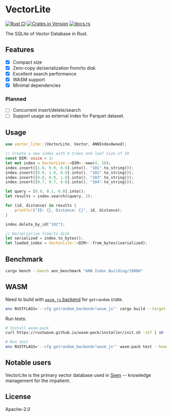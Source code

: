 # VectorLite
[![Rust CI](https://github.com/XiangpengHao/vector-lite/actions/workflows/ci.yml/badge.svg)](https://github.com/XiangpengHao/vector-lite/actions/workflows/ci.yml)
[![Crates.io Version](https://img.shields.io/crates/v/vector-lite)](https://crates.io/crates/vector-lite)
[![docs.rs](https://img.shields.io/docsrs/vector-lite)](https://docs.rs/vector-lite/latest/vector_lite/)

The SQLite of Vector Database in Rust.

## Features
- [x] Compact size
- [x] Zero-copy de/serialization from/to disk 
- [x] Excellent search performance
- [x] WASM support
- [x] Minimal dependencies

### Planned
- [ ] Concurrent insert/delete/search
- [ ] Support usage as external index for Parquet dataset.

## Usage 
```rust
use vector_lite::{VectorLite, Vector, ANNIndexOwned};

// Create a new index with 4 trees and leaf size of 10
const DIM: usize = 3;
let mut index = VectorLite::<DIM>::new(4, 10);
index.insert([1.0, 0.0, 0.0].into(), "101".to_string());
index.insert([0.0, 1.0, 0.0].into(), "102".to_string());
index.insert([0.0, 0.0, 1.0].into(), "103".to_string());
index.insert([0.7, 0.7, 0.0].into(), "104".to_string());

let query = [0.9, 0.1, 0.0].into();
let results = index.search(&query, 2);

for (id, distance) in results {
    println!("ID: {}, Distance: {}", id, distance);
}

index.delete_by_id("102");

// De/serialize from/to disk
let serialized = index.to_bytes();
let loaded_index = VectorLite::<DIM>::from_bytes(&serialized);
```

## Benchmark

```bash
cargo bench --bench ann_benchmark "ANN Index Building/10000"
```

## WASM

Need to build with [`wasm_js` backend](https://docs.rs/getrandom/latest/getrandom/#webassembly-support) for `getrandom` crate.
```bash
env RUSTFLAGS='--cfg getrandom_backend="wasm_js"' cargo build --target wasm32-unknown-unknown
```

Run tests:
```bash
# Install wasm-pack
curl https://rustwasm.github.io/wasm-pack/installer/init.sh -sSf | sh

# Run test
env RUSTFLAGS='--cfg getrandom_backend="wasm_js"' wasm-pack test --headless --firefox
```

## Notable users
VectorLite is the primary vector database used in [Seen](https://github.com/XiangpengHao/seen) -- knowledge management for the impatient. 

## License
Apache-2.0
